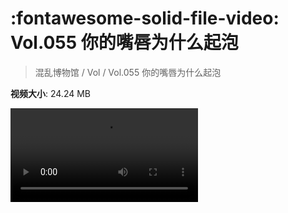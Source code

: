 # :fontawesome-solid-file-video: Vol.055 你的嘴唇为什么起泡

> 混乱博物馆 / Vol / Vol.055 你的嘴唇为什么起泡

**视频大小**: 24.24 MB

<div class="video"><video src="https://file.hsyhx.top/archive/混乱博物馆/Vol/055.mp4" controls preload>🤔 您的浏览器不支持 video 标签</video></div>